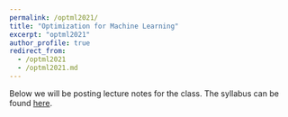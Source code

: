 ```yaml
---
permalink: /optml2021/
title: "Optimization for Machine Learning"
excerpt: "optml2021"
author_profile: true
redirect_from: 
  - /optml2021
  - /optml2021.md
---
```

Below we will be posting lecture notes for the class. The syllabus can be found [here](https://panageas.github.io/_pages/syllabus_optml2021.pdf).
